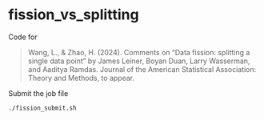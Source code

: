 # fission_vs_splitting

Code for 

> Wang, L., & Zhao, H. (2024). Comments on “Data fission: splitting a single data point” by James Leiner, Boyan Duan, Larry Wasserman, and Aaditya Ramdas. Journal of the American Statistical Association: Theory and Methods, to appear.

Submit the job file

```bash
./fission_submit.sh
```
